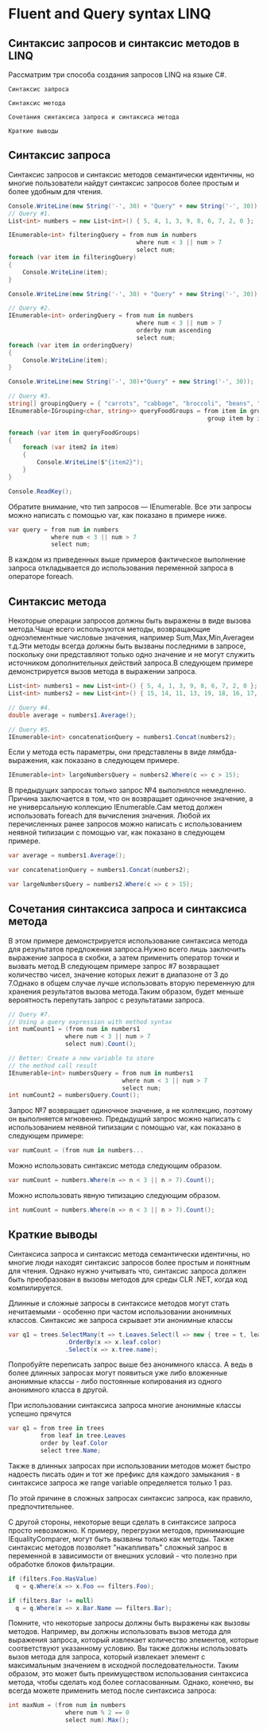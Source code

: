 # Fluent and Query syntax LINQ

## Синтаксис запросов и синтаксис методов в LINQ

 Рассматрим три способа создания запросов LINQ на языке C#.

    Cинтаксис запроса

    Cинтаксис метода

    Cочетания синтаксиса запроса и синтаксиса метода

    Краткие выводы

## Cинтаксис запроса

Синтаксис запросов и синтаксис методов семантически идентичны, но многие пользователи найдут синтаксис запросов более простым и более удобным для чтения.

```csharp 
Console.WriteLine(new String('-', 30) + "Query" + new String('-', 30));
// Query #1.
List<int> numbers = new List<int>() { 5, 4, 1, 3, 9, 8, 6, 7, 2, 0 };

IEnumerable<int> filteringQuery = from num in numbers
                                    where num < 3 || num > 7
                                    select num;
foreach (var item in filteringQuery)
{
    Console.WriteLine(item);
}

Console.WriteLine(new String('-', 30) + "Query" + new String('-', 30));

// Query #2.
IEnumerable<int> orderingQuery = from num in numbers
                                    where num < 3 || num > 7
                                    orderby num ascending
                                    select num;
foreach (var item in orderingQuery)
{
    Console.WriteLine(item);
}

Console.WriteLine(new String('-', 30)+"Query" + new String('-', 30));

// Query #3.
string[] groupingQuery = { "carrots", "cabbage", "broccoli", "beans", "barley" };
IEnumerable<IGrouping<char, string>> queryFoodGroups = from item in groupingQuery
                                                        group item by item[0];

foreach (var item in queryFoodGroups)
{
    foreach (var item2 in item)
    {
        Console.WriteLine($"{item2}");
    }
}

Console.ReadKey();
```
Обратите внимание, что тип запросов — IEnumerable<T>. Все эти запросы можно написать с помощью var, как показано в примере ниже.
```csharp 
var query = from num in numbers
            where num < 3 || num > 7
            select num;
```
В каждом из приведенных выше примеров фактическое выполнение запроса откладывается до использования переменной запроса в операторе foreach.

## Синтаксис метода

Некоторые операции запросов должны быть выражены в виде вызова метода.Чаще всего используются методы, возвращающие одноэлементные числовые значения, например Sum,Max,Min,Averageи т.д.Эти методы всегда должны быть вызваны последними в запросе, поскольку они представляют только одно значение и не могут служить источником дополнительных действий запроса.В следующем примере демонстрируется вызов метода в выражении запроса.
```csharp 
List<int> numbers1 = new List<int>() { 5, 4, 1, 3, 9, 8, 6, 7, 2, 0 };
List<int> numbers2 = new List<int>() { 15, 14, 11, 13, 19, 18, 16, 17, 12, 10 };

// Query #4.
double average = numbers1.Average();

// Query #5.
IEnumerable<int> concatenationQuery = numbers1.Concat(numbers2);
```

Если у метода есть параметры, они представлены в виде лямбда-выражения, как показано в следующем примере.
```csharp 
IEnumerable<int> largeNumbersQuery = numbers2.Where(c => c > 15);
```

В предыдущих запросах только запрос №4 выполнялся немедленно. Причина заключается в том, что он возвращает одиночное значение, а не универсальную коллекцию IEnumerable<T>.Сам метод должен использовать foreach для вычисления значения.
Любой их перечисленных ранее запросов можно написать с использованием неявной типизации с помощью var, как показано в следующем примере.
```csharp 
var average = numbers1.Average();

var concatenationQuery = numbers1.Concat(numbers2);

var largeNumbersQuery = numbers2.Where(c => c > 15);
```

## Cочетания синтаксиса запроса и синтаксиса метода

В этом примере демонстрируется использование синтаксиса метода для результатов предложения запроса.Нужно всего лишь заключить выражение запроса в скобки, а затем применить оператор точки и вызвать метод.В следующем примере запрос #7 возвращает количество чисел, значение которых лежит в диапазоне от 3 до 7.Однако в общем случае лучше использовать вторую переменную для хранения результатов вызова метода.Таким образом, будет меньше вероятность перепутать запрос с результатами запроса.
```csharp 
// Query #7.
// Using a query expression with method syntax
int numCount1 = (from num in numbers1
                where num < 3 || num > 7
                select num).Count();

// Better: Create a new variable to store
// the method call result
IEnumerable<int> numbersQuery = from num in numbers1
                                where num < 3 || num > 7
                                select num;
int numCount2 = numbersQuery.Count();
```
Запрос №7 возвращает одиночное значение, а не коллекцию, поэтому он выполняется мгновенно.
Предыдущий запрос можно написать с использованием неявной типизации с помощью var, как показано в следующем примере:
```csharp 
var numCount = (from num in numbers...
```
Можно использовать синтаксис метода следующим образом.
```csharp 
var numCount = numbers.Where(n => n < 3 || n > 7).Count();
```
Можно использовать явную типизацию следующим образом.
```csharp 
int numCount = numbers.Where(n => n < 3 || n > 7).Count();
```

## Краткие выводы

Cинтаксиса запроса и синтаксис метода семантически идентичны, но многие люди находят синтаксис запросов более простым и понятным для чтения. Однако нужно учитывать что, синтаксис запроса должен быть преобразован в вызовы методов для среды CLR .NET, когда код компилируется.

Длинные и сложные запросы в синтаксисе методов могут стать нечитаемыми - особенно при частом использовании анонимных классов. Синтаксис же запроса скрывает эти анонимные классы
```csharp 
var q1 = trees.SelectMany(t => t.Leaves.Select(l => new { tree = t, leaf = l }))
                .OrderBy(x => x.leaf.color)
                .Select(x => x.tree.name);
```
Попробуйте переписать запрос выше без анонимного класса. А ведь в более длинных запросах могут появиться уже либо вложенные анонимные классы - либо постоянные копирования из одного анонимного класса в другой.

При использовании синтаксиса запроса многие анонимные классы успешно прячутся
```csharp 
var q1 = from tree in trees
         from leaf in tree.Leaves
         order by leaf.Color
         select tree.Name;
```
Также в длинных запросах при использовании методов может быстро надоесть писать один и тот же префикс для каждого замыкания - в синтаксисе запроса же range variable определяется только 1 раз.

По этой причине в сложных запросах синтаксис запроса, как правило, предпочтительнее.

С другой стороны, некоторые вещи сделать в синтаксисе запроса просто невозможно.
К примеру, перегрузки методов, принимающие IEqualityComparer, могут быть вызваны только как методы.
Также синтаксис методов позволяет "накапливать" сложный запрос в переменной в зависимости от внешних условий - что полезно при обработке блоков фильтрации.
```csharp 
if (filters.Foo.HasValue) 
  q = q.Where(x => x.Foo == filters.Foo);

if (filters.Bar != null) 
  q = q.Where(x => x.Bar.Name == filters.Bar);
```
Помните, что некоторые запросы должны быть выражены как вызовы методов. Например, вы должны использовать вызов метода для выражения запроса, который извлекает количество элементов, которые соответствуют указанному условию. Вы также должны использовать вызов метода для запроса, который извлекает элемент с максимальным значением в исходной последовательности. Таким образом, это может быть преимуществом использования синтаксиса метода, чтобы сделать код более согласованным. Однако, конечно, вы всегда можете применить метод после синтаксиса запроса: 
```csharp 
int maxNum = (from num in numbers
                where num % 2 == 0
                select num).Max();
```